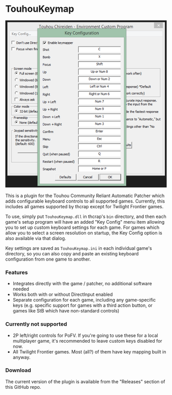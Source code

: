 # TouhouKeymap

![screenshot](screenshot.png)

This is a plugin for the Touhou Community Reliant Automatic Patcher which adds configurable keyboard controls to all supported games. Currently, this includes all games supported by thcrap except for Twilight Frontier games.

To use, simply put `TouhouKeymap.dll` in thcrap's `bin` directory, and then each game's setup program will have an added "Key Config" menu item allowing you to set up custom keyboard settings for each game. For games which allow you to select a screen resolution on startup, the Key Config option is also available via that dialog.

Key settings are saved as `TouhouKeymap.ini` in each individual game's directory, so you can also copy and paste an existing keyboard configuration from one game to another.

### Features

* Integrates directly with the game / patcher, no additional software needed
* Works both with or without DirectInput enabled
* Separate configuration for each game, including any game-specific keys (e.g. specific support for games with a third action button, or games like StB which have non-standard controls)

### Currently not supported

* 2P left/right controls for PoFV. If you're going to use these for a local multiplayer game, it's recommended to leave custom keys disabled for now.
* All Twilight Frontier games. Most (all?) of them have key mapping built in anyway.

### Download

The current version of the plugin is available from the "Releases" section of this GitHub repo.
